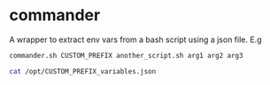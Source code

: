 # commander
A wrapper to extract env vars from a bash script using a json file. E.g
```bash
commander.sh CUSTOM_PREFIX another_script.sh arg1 arg2 arg3

cat /opt/CUSTOM_PREFIX_variables.json
```
